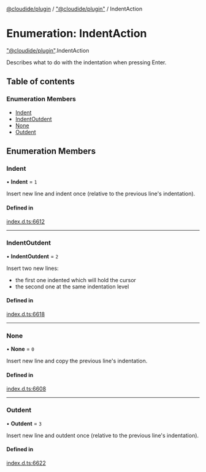 [@cloudide/plugin](../README.md) / ["@cloudide/plugin"](../modules/_cloudide_plugin_.md) / IndentAction

# Enumeration: IndentAction

["@cloudide/plugin"](../modules/_cloudide_plugin_.md).IndentAction

Describes what to do with the indentation when pressing Enter.

## Table of contents

### Enumeration Members

- [Indent](cloudide_plugin_.IndentAction.md#indent)
- [IndentOutdent](cloudide_plugin_.IndentAction.md#indentoutdent)
- [None](cloudide_plugin_.IndentAction.md#none)
- [Outdent](cloudide_plugin_.IndentAction.md#outdent)

## Enumeration Members

### Indent

• **Indent** = ``1``

Insert new line and indent once (relative to the previous line's indentation).

#### Defined in

[index.d.ts:6612](https://github.com/shuyaqian/cloudide-plugin-api/blob/26b31b9/index.d.ts#L6612)

___

### IndentOutdent

• **IndentOutdent** = ``2``

Insert two new lines:
 - the first one indented which will hold the cursor
 - the second one at the same indentation level

#### Defined in

[index.d.ts:6618](https://github.com/shuyaqian/cloudide-plugin-api/blob/26b31b9/index.d.ts#L6618)

___

### None

• **None** = ``0``

Insert new line and copy the previous line's indentation.

#### Defined in

[index.d.ts:6608](https://github.com/shuyaqian/cloudide-plugin-api/blob/26b31b9/index.d.ts#L6608)

___

### Outdent

• **Outdent** = ``3``

Insert new line and outdent once (relative to the previous line's indentation).

#### Defined in

[index.d.ts:6622](https://github.com/shuyaqian/cloudide-plugin-api/blob/26b31b9/index.d.ts#L6622)

